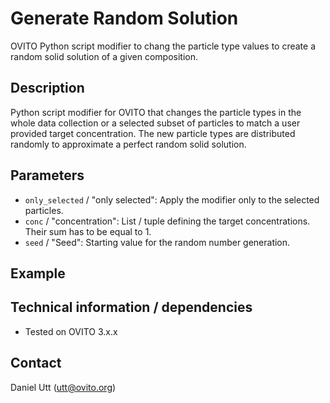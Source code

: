 # Generate Random Solution
OVITO Python script modifier to chang the particle type values to create a random solid solution of a given composition.

## Description
Python script modifier for OVITO that changes the particle types in the whole data collection or a selected subset of particles to match a user provided target concentration. The new particle types are distributed randomly to approximate a perfect random solid solution. 

## Parameters 
- `only_selected` / "only selected": Apply the modifier only to the selected particles.
- `conc` / "concentration": List / tuple defining the target concentrations. Their sum has to be equal to 1. 
- `seed` / "Seed": Starting value for the random number generation. 

## Example

## Technical information / dependencies
- Tested on OVITO 3.x.x

## Contact
Daniel Utt (utt@ovito.org)